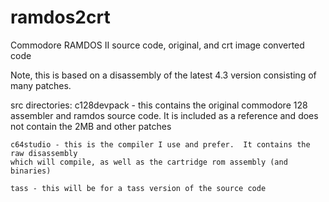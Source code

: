 # ramdos2crt
Commodore RAMDOS II source code, original, and crt image converted code

Note, this is based on a disassembly of the latest 4.3 version consisting of many patches.

src directories:
	c128devpack - this contains the original commodore 128 assembler and ramdos source code.
	It is included as a reference and does not contain the 2MB and other patches
	
	c64studio - this is the compiler I use and prefer.  It contains the raw disassembly
	which will compile, as well as the cartridge rom assembly (and binaries)
	
	tass - this will be for a tass version of the source code
